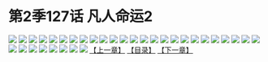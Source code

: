# 第2季127话 凡人命运2
![](https://s2.baozimh.com/scomic/sanyanxiaotianlu-samanhua/0/587-d5wf/1.jpg)
![](https://s2.baozimh.com/scomic/sanyanxiaotianlu-samanhua/0/587-d5wf/2.jpg)
![](https://s2.baozimh.com/scomic/sanyanxiaotianlu-samanhua/0/587-d5wf/3.jpg)
![](https://s2.baozimh.com/scomic/sanyanxiaotianlu-samanhua/0/587-d5wf/4.jpg)
![](https://s2.baozimh.com/scomic/sanyanxiaotianlu-samanhua/0/587-d5wf/5.jpg)
![](https://s2.baozimh.com/scomic/sanyanxiaotianlu-samanhua/0/587-d5wf/6.jpg)
![](https://s2.baozimh.com/scomic/sanyanxiaotianlu-samanhua/0/587-d5wf/7.jpg)
![](https://s2.baozimh.com/scomic/sanyanxiaotianlu-samanhua/0/587-d5wf/8.jpg)
![](https://s2.baozimh.com/scomic/sanyanxiaotianlu-samanhua/0/587-d5wf/9.jpg)
![](https://s2.baozimh.com/scomic/sanyanxiaotianlu-samanhua/0/587-d5wf/10.jpg)
![](https://s2.baozimh.com/scomic/sanyanxiaotianlu-samanhua/0/587-d5wf/11.jpg)
![](https://s2.baozimh.com/scomic/sanyanxiaotianlu-samanhua/0/587-d5wf/12.jpg)
![](https://s2.baozimh.com/scomic/sanyanxiaotianlu-samanhua/0/587-d5wf/13.jpg)
![](https://s2.baozimh.com/scomic/sanyanxiaotianlu-samanhua/0/587-d5wf/14.jpg)
![](https://s2.baozimh.com/scomic/sanyanxiaotianlu-samanhua/0/587-d5wf/15.jpg)
![](https://s2.baozimh.com/scomic/sanyanxiaotianlu-samanhua/0/587-d5wf/16.jpg)
![](https://s2.baozimh.com/scomic/sanyanxiaotianlu-samanhua/0/587-d5wf/17.jpg)
![](https://s2.baozimh.com/scomic/sanyanxiaotianlu-samanhua/0/587-d5wf/18.jpg)
![](https://s2.baozimh.com/scomic/sanyanxiaotianlu-samanhua/0/587-d5wf/19.jpg)
![](https://s2.baozimh.com/scomic/sanyanxiaotianlu-samanhua/0/587-d5wf/20.jpg)
![](https://s2.baozimh.com/scomic/sanyanxiaotianlu-samanhua/0/587-d5wf/21.jpg)
![](https://s2.baozimh.com/scomic/sanyanxiaotianlu-samanhua/0/587-d5wf/22.jpg)
![](https://s2.baozimh.com/scomic/sanyanxiaotianlu-samanhua/0/587-d5wf/23.jpg)
![](https://s2.baozimh.com/scomic/sanyanxiaotianlu-samanhua/0/587-d5wf/24.jpg)
![](https://s2.baozimh.com/scomic/sanyanxiaotianlu-samanhua/0/587-d5wf/25.jpg)
![](https://s2.baozimh.com/scomic/sanyanxiaotianlu-samanhua/0/587-d5wf/26.jpg)
![](https://s2.baozimh.com/scomic/sanyanxiaotianlu-samanhua/0/587-d5wf/27.jpg)
![](https://s2.baozimh.com/scomic/sanyanxiaotianlu-samanhua/0/587-d5wf/28.jpg)
![](https://s2.baozimh.com/scomic/sanyanxiaotianlu-samanhua/0/587-d5wf/29.jpg)
![](https://s2.baozimh.com/scomic/sanyanxiaotianlu-samanhua/0/587-d5wf/30.jpg)
![](https://s2.baozimh.com/scomic/sanyanxiaotianlu-samanhua/0/587-d5wf/31.jpg)
![](https://s2.baozimh.com/scomic/sanyanxiaotianlu-samanhua/0/587-d5wf/32.jpg)
![](https://s2.baozimh.com/scomic/sanyanxiaotianlu-samanhua/0/587-d5wf/33.jpg)
[【上一章】](./587.md)
[【目录】](./README.md)
[【下一章】](./589.md)
